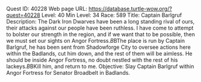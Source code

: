 Quest ID: 40228
Web page URL: https://database.turtle-wow.org/?quest=40228
Level: 40
Min Level: 34
Race: 589
Title: Captain Barlgruf
Description: The Dark Iron Dwarves have been a long standing rival of ours, their attacks against our people have been ruthless. I have come to attempt to bolster our strength in the region, and if we want that to be possible, then we must set our sights on Angor Fortress.$B$BThe place is run by Captain Barlgruf, he has been sent from Shadowforge City to oversee actions here within the Badlands, cut him down, and the rest of them will be aimless. He should be inside Angor Fortress, no doubt nestled with the rest of his lackeys.$B$BKill him, and return to me.
Objective: Slay Captain Barlgruf within Angor Fortress for Senator Broadbelt in Badlands.
